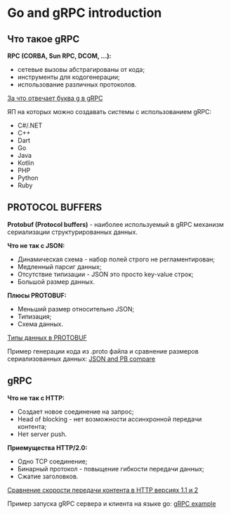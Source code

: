 # Go and gRPC introduction

## Что такое gRPC

**RPC (CORBA, Sun RPC, DCOM, ...):**

* сетевые вызовы абстрагированы от кода;
* инструменты для кодогенерации;
* использование различных протоколов.

[За что отвечает буква g в gRPC](https://github.com/grpc/grpc/blob/master/doc/g_stands_for.md)

ЯП на которых можно создавать системы с использованием gRPC:

* C#/.NET
* C++
* Dart
* Go
* Java
* Kotlin
* PHP
* Python
* Ruby

## PROTOCOL BUFFERS

**Protobuf (Protocol buffers)** - наиболее используемый в gRPC механизм сериализации структурированных данных.

**Что не так с JSON:**

* Динамическая схема - набор полей строго не регламентирован;
* Медленный парсиг данных;
* Отсутствие типизации - JSON это просто key-value строк;
* Большой размер данных.

**Плюсы PROTOBUF:**

* Меньший размер относительно JSON;
* Типизация;
* Схема данных.

[Типы данных в PROTOBUF](https://protobuf.dev/programming-guides/proto3/#scalar)  

Пример генерации кода из .proto файла и сравнение размеров сериализованных данных: [JSON and PB compare](https://github.com/zexy-swami/go_and_grpc/tree/main/code/json_and_pb_compare)

## gRPC

**Что не так с HTTP:**

* Создает новое соединение на запрос;
* Head of blocking - нет возможности ассинхронной передачи контента;
* Нет server push.

**Приемущества HTTP/2.0:**

* Одно TCP соединение;
* Бинарный протокол - повыщение гибкости передачи данных;
* Сжатие заголовков.

[Сравнение скорости передачи контента в HTTP версиях 1.1 и 2](http://www.http2demo.io)  

Пример запуска gRPC сервера и клиента на языке go: [gRPC example](https://github.com/zexy-swami/go_and_grpc/tree/main/code/grpc_example)
